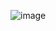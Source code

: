 ![image](https://user-images.githubusercontent.com/125157446/235923961-9570a619-d6d3-4dac-be7a-0325b30dca15.png)
